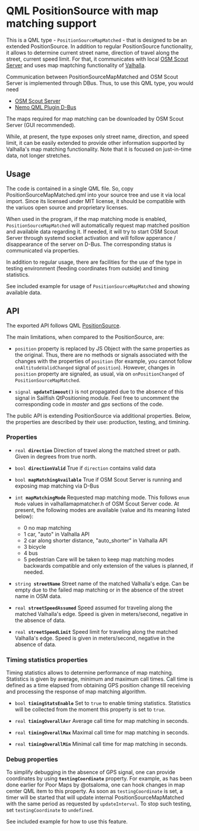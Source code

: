 # QML PositionSource with map matching support

This is a QML type - `PositionSourceMapMatched` - that is designed to
be an extended PositionSource. In addition to regular PositionSource
functionality, it allows to determine current street name, direction
of travel along the street, current speed limit. For that, it
communicates with local [OSM Scout
Server](https://rinigus.github.io/osmscout-server) and uses map
maptching functionality of
[Valhalla](https://github.com/valhalla/valhalla).

Communication between PositionSourceMapMatched and OSM Scout Server is
implemented through DBus. Thus, to use this QML type, you would need

* [OSM Scout Server](https://github.com/rinigus/osmscout-server)
* [Nemo QML Plugin D-Bus](https://git.merproject.org/mer-core/nemo-qml-plugin-dbus)

The maps required for map matching can be downloaded by OSM Scout
Server (GUI recommended).

While, at present, the type exposes only street name, direction, and
speed limit, it can be easily extended to provide other information
supported by Valhalla's map matching functionality. Note that it is
focused on just-in-time data, not longer stretches.


## Usage

The code is contained in a single QML file. So, copy
PositionSourceMapMatched.qml into your source tree and use it via
local import. Since its licensed under MIT license, it should be
compatible with the variuos open source and proprietary licenses.

When used in the program, if the map matching mode is enabled,
`PositionSourceMapMatched` will automatically request map matched
position and available data regarding it. If needed, it will try to
start OSM Scout Server through systemd socket activation and will
follow apperance / disappearance of the server on D-Bus. The
corresponding status is communicated via properties.

In addition to regular usage, there are facilities for the use of the
type in testing environment (feeding coordinates from outside) and
timing statistics.

See included example for usage of `PositionSourceMapMatched` and
showing available data.


## API

The exported API follows QML
[PositionSource](https://doc.qt.io/qt-5/qml-qtpositioning-positionsource.html).

The main limitations, when compared to the PositionSource, are:

* `position` property is replaced by JS Object with the same
  properties as the original. Thus, there are no methods or signals
  associated with the changes with the properties of `position` (for
  example, you cannot follow `onAltitudeValidChanged` signal of
  `position`). However, changes in `position` property are signaled,
  as usual, via on `onPositionChanged` of `PositionSourceMapMatched`.

* `signal `**`updateTimeout()`** is not propagated due to the absence
  of this signal in Sailfish QtPositioning module. Feel free to
  uncomment the corresponding code in _master_ and _gps_ sections of
  the code.

The public API is extending PositionSource via additional
properties. Below, the properties are described by their use:
production, testing, and timining.

### Properties

* `real `**`direction`** Direction of travel along the matched street
  or path. Given in degrees from true north.

* `bool `**`directionValid`** True if `direction` contains valid data

* `bool `**`mapMatchingAvailable`** True if OSM Scout Server is running
  and exposing map matching via D-Bus

* `int `**`mapMatchingMode`** Requested map matching mode. This
  follows `enum Mode` values in valhallamapmatcher.h of OSM Scout
  Server code. At present, the following modes are available (value and its
  meaning listed below):
  - 0 no map matching
  - 1 car, "auto" in Valhalla API
  - 2 car along shorter distance, "auto_shorter" in Valhalla API
  - 3 bicycle
  - 4 bus
  - 5 pedestrian
  Care will be taken to keep map matching modes backwards
  compatible and only extension of the values is planned, if
  needed.

* `string `**`streetName`** Street name of the matched Valhalla's
  edge. Can be empty due to the failed map matching or in the absence
  of the street name in OSM data.

* `real `**`streetSpeedAssumed`** Speed assumed for traveling along
    the matched Valhalla's edge. Speed is given in meters/second,
    negative in the absence of data.

* `real `**`streetSpeedLimit`** Speed limit for traveling along the
   matched Valhalla's edge. Speed is given in meters/second, negative
   in the absence of data.


### Timing statistics properties

Timing statistics allows to determine performance of map
matching. Statistics is given by average, minimum and maximum call
times. Call time is defined as a time elapsed from obtaining GPS
position change till receiving and processing the response of map
matching algorithm.

* `bool `**`timingStatsEnable`** Set to `true` to enable timing
  statistics. Statistics will be collected from the moment this
  property is set to `true`.

* `real `**`timingOverallAvr`** Average call time for map matching in
  seconds. 

* `real `**`timingOverallMax`** Maximal call time for map matching in
  seconds.

* `real `**`timingOverallMin`** Minimal call time for map matching in
  seconds.
  

### Debug properties

To simplify debugging in the absence of GPS signal, one can provide
coordinates by using **`testingCoordinate`** property. For example, as
has been done earlier for Poor Maps by @otsaloma, one can hook changes
in map center QML item to this property. As soon as
`testingCoordinate` is set, a timer will be started that will update
internal PositionSourceMapMatched with the same period as requested by
`updateInterval`. To stop such testing, set `testingCoordinate` to
`undefined`.

See included example for how to use this feature.
